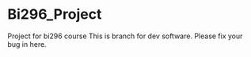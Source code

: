 # Bi296_Project
Project for bi296 course
This is branch for dev software.
Please fix your bug in here.
